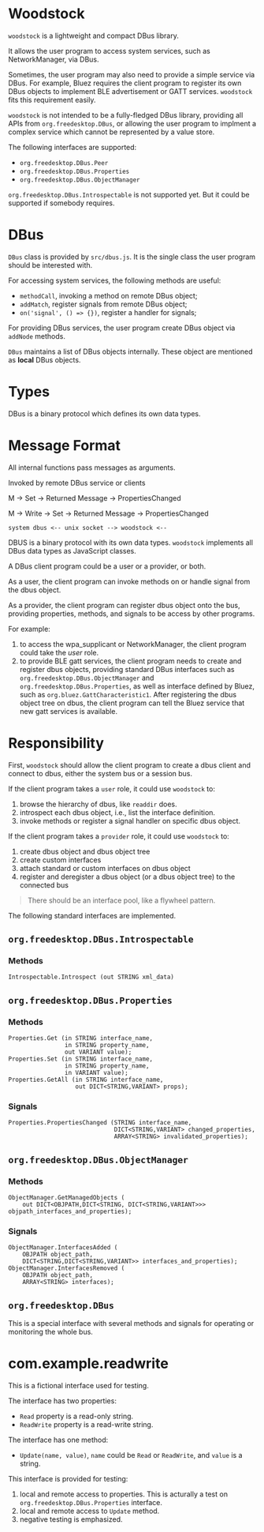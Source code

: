 # Woodstock

`woodstock` is a lightweight and compact DBus library.

It allows the user program to access system services, such as NetworkManager, via DBus. 

Sometimes, the user program may also need to provide a simple service via DBus. For example, Bluez requires the client program to register its own DBus objects to implement BLE advertisement or GATT services. `woodstock` fits this requirement easily.

`woodstock` is not intended to be a fully-fledged DBus library, providing all APIs from `org.freedesktop.DBus`, or allowing the user program to implment a complex service which cannot be represented by a value store.

The following interfaces are supported:

- `org.freedesktop.DBus.Peer`
- `org.freedesktop.DBus.Properties`
- `org.freedesktop.DBus.ObjectManager`

`org.freedesktop.DBus.Introspectable` is not supported yet. But it could be supported if somebody requires.

# DBus

`DBus` class is provided by `src/dbus.js`. It is the single class the user program should be interested with.

For accessing system services, the following methods are useful:

- `methodCall`, invoking a method on remote DBus object;
- `addMatch`, register signals from remote DBus object;
- `on('signal', () => {})`, register a handler for signals;

For providing DBus services, the user program create DBus object via `addNode` methods.

`DBus` maintains a list of DBus objects internally. These object are mentioned as **local** DBus objects.

# Types

DBus is a binary protocol which defines its own data types.

# Message Format

All internal functions pass messages as arguments.



Invoked by remote DBus service or clients


M -> Set -> Returned Message
         -> PropertiesChanged


M -> Write -> Set -> Returned Message
                  -> PropertiesChanged


















```
system dbus <-- unix socket --> woodstock <-- 
```

DBUS is a binary protocol with its own data types. `woodstock` implements all DBus data types as JavaScript classes. 


A DBus client program could be a user or a provider, or both.

As a user, the client program can invoke methods on or handle signal from the dbus object.

As a provider, the client program can register dbus object onto the bus, providing properties, methods, and signals to be access by other programs.

For example:

1. to access the wpa_supplicant or NetworkManager, the client program could take the *user* role.
2. to provide BLE gatt services, the client program needs to create and register dbus objects, providing standard DBus interfaces such as `org.freedesktop.DBus.ObjectManager` and `org.freedesktop.DBus.Properties`, as well as interface defined by Bluez, such as `org.bluez.GattCharacteristic1`. After registering the dbus object tree on dbus, the client program can tell the Bluez service that new gatt services is available.

# Responsibility

First, `woodstock` should allow the client program to create a dbus client and connect to dbus, either the system bus or a session bus.

If the client program takes a `user` role, it could use `woodstock` to:

1. browse the hierarchy of dbus, like `readdir` does.
2. introspect each dbus object, i.e., list the interface definition.
3. invoke methods or register a signal handler on specific dbus object.

If the client program takes a `provider` role, it could use `woodstock` to:

1. create dbus object and dbus object tree
2. create custom interfaces
3. attach standard or custom interfaces on dbus object
4. register and deregister a dbus object (or a dbus object tree) to the connected bus

> There should be an interface pool, like a flywheel pattern. 

The following standard interfaces are implemented.

## `org.freedesktop.DBus.Introspectable`

### Methods

```
Introspectable.Introspect (out STRING xml_data)
```

## `org.freedesktop.DBus.Properties`

### Methods

```
Properties.Get (in STRING interface_name,
                in STRING property_name,
                out VARIANT value);
Properties.Set (in STRING interface_name,
                in STRING property_name,
                in VARIANT value);
Properties.GetAll (in STRING interface_name,
                   out DICT<STRING,VARIANT> props);
```

### Signals

```
Properties.PropertiesChanged (STRING interface_name,
                              DICT<STRING,VARIANT> changed_properties,
                              ARRAY<STRING> invalidated_properties);
```

## `org.freedesktop.DBus.ObjectManager`

### Methods

```
ObjectManager.GetManagedObjects (
    out DICT<OBJPATH,DICT<STRING, DICT<STRING,VARIANT>>> objpath_interfaces_and_properties);
```
### Signals

```
ObjectManager.InterfacesAdded (
    OBJPATH object_path,
    DICT<STRING,DICT<STRING,VARIANT>> interfaces_and_properties);
ObjectManager.InterfacesRemoved (
    OBJPATH object_path, 
    ARRAY<STRING> interfaces);
```

## `org.freedesktop.DBus`

This is a special interface with several methods and signals for operating or monitoring the whole bus.

# com.example.readwrite

This is a fictional interface used for testing.

The interface has two properties:

- `Read` property is a read-only string.
- `ReadWrite` property is a read-write string.

The interface has one method:

- `Update(name, value)`, `name` could be `Read` or `ReadWrite`, and `value` is a string.

This interface is provided for testing:

1. local and remote access to properties. This is acturally a test on `org.freedesktop.DBus.Properties` interface.
2. local and remote access to `Update` method.
3. negative testing is emphasized.

